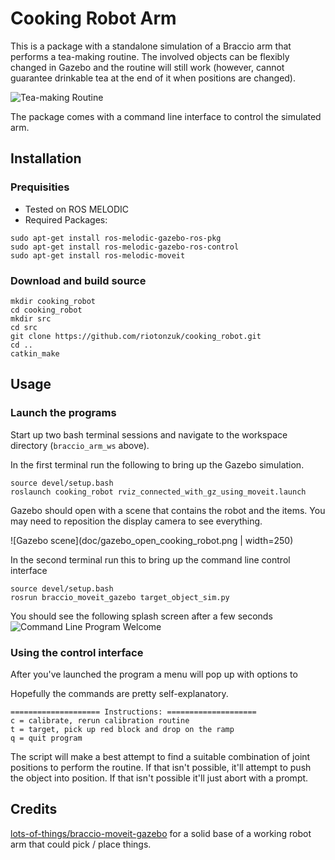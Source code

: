 # Cooking Robot Arm

This is a package with a standalone simulation of a Braccio arm that performs a tea-making routine. The involved objects can be flexibly changed in Gazebo and the routine will still work (however, cannot guarantee drinkable tea at the end of it when positions are changed).

![Tea-making Routine](doc/cooking_robot.gif)

The package comes with a command line interface to control the simulated arm.

## Installation

### Prequisities
*  Tested on ROS MELODIC
*  Required Packages:
```
sudo apt-get install ros-melodic-gazebo-ros-pkg
sudo apt-get install ros-melodic-gazebo-ros-control
sudo apt-get install ros-melodic-moveit
```

### Download and build source
```
mkdir cooking_robot
cd cooking_robot
mkdir src
cd src
git clone https://github.com/riotonzuk/cooking_robot.git
cd ..
catkin_make
```

## Usage

### Launch the programs

Start up two bash terminal sessions and navigate to the workspace directory (`braccio_arm_ws` above).

In the first terminal run the following to bring up the Gazebo simulation.
```
source devel/setup.bash
roslaunch cooking_robot rviz_connected_with_gz_using_moveit.launch
```

Gazebo should open with a scene that contains the robot and the items.  You may need to reposition the display camera to see everything.

![Gazebo scene](doc/gazebo_open_cooking_robot.png | width=250)

In the second terminal run this to bring up the command line control interface
```
source devel/setup.bash
rosrun braccio_moveit_gazebo target_object_sim.py
```

You should see the following splash screen after a few seconds
![Command Line Program Welcome](doc/cmd_line_welcome.png)


### Using the control interface
After you've launched the program a menu will pop up with options to

Hopefully the commands are pretty self-explanatory.
```
==================== Instructions: ====================
c = calibrate, rerun calibration routine
t = target, pick up red block and drop on the ramp
q = quit program
```

The script will make a best attempt to find a suitable combination of joint positions to perform the routine.  If that isn't possible, it'll attempt to push the object into position. If that isn't possible it'll just abort with a prompt.

## Credits

[lots-of-things/braccio-moveit-gazebo](https://github.com/lots-of-things/braccio_moveit_gazebo) for a solid base of a working robot arm that could pick / place things.
